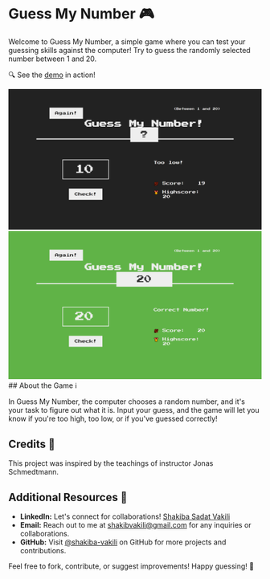 # Guess My Number 🎮

Welcome to Guess My Number, a simple game where you can test your guessing skills against the computer! Try to guess the randomly selected number between 1 and 20.

🔍 See the [demo](https://shakiba-vakili.github.io/guess-my-number/) in action!

<img src='01.png'>
<img src='02.png'>
## About the Game ℹ️

In Guess My Number, the computer chooses a random number, and it's your task to figure out what it is. Input your guess, and the game will let you know if you're too high, too low, or if you've guessed correctly!

## Credits 🙌

This project was inspired by the teachings of instructor Jonas Schmedtmann.

## Additional Resources 🚀

- **LinkedIn:** Let's connect for collaborations! [Shakiba Sadat Vakili](https://www.linkedin.com/in/shakiba-vakili/)
- **Email:** Reach out to me at [shakibvakili@gmail.com](mailto:shakibvakili@gmail.com) for any inquiries or collaborations.
- **GitHub:** Visit [@shakiba-vakili](https://github.com/shakiba-vakili) on GitHub for more projects and contributions.

Feel free to fork, contribute, or suggest improvements! Happy guessing! 🎉
